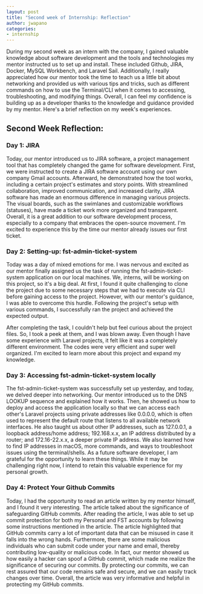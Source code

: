 ```yaml
---
layout: post
title: "Second week of Internship: Reflection"
author: jwapano
categories: 
- internship
---
```

During my second week as an intern with the company, I gained valuable knowledge about software development and the tools and technologies my mentor instructed us to set up and install. These included Github, JIRA, Docker, MySQL Workbench, and Laravel Sail. Additionally, I really appreciated how our mentor took the time to teach us a little bit about networking and provided us with various tips and tricks, such as different commands on how to use the Terminal/CLI when it comes to accessing, troubleshooting, and modifying things. Overall, I can feel my confidence is building up as a developer thanks to the knowledge and guidance provided by my mentor. Here's a brief reflection on my week's experiences.

## Second Week Reflection:

### Day 1: JIRA
Today, our mentor introduced us to JIRA software, a project management tool that has completely changed the game for software development. First, we were instructed to create a JIRA software account using our own company Gmail accounts. Afterward, he demonstrated how the tool works, including a certain project's estimates and story points. With streamlined collaboration, improved communication, and increased clarity, JIRA software has made an enormous difference in managing various projects. The visual boards, such as the swimlanes and customizable workflows (statuses), have made a ticket work more organized and transparent. Overall, it is a great addition to our software development process, especially to a company that embraces the open-source movement. I'm excited to experience this by the time our mentor already issues our first ticket.

### Day 2: Setting-up: fst-admin-ticket-system
Today was a day of mixed emotions for me. I was nervous and excited as our mentor finally assigned us the task of running the fst-admin-ticket-system application on our local machines. We, interns, will be working on this project, so it's a big deal. At first, I found it quite challenging to clone the project due to some necessary steps that we had to execute via CLI before gaining access to the project. However, with our mentor's guidance, I was able to overcome this hurdle. Following the project's setup with various commands, I successfully ran the project and achieved the expected output.

After completing the task, I couldn't help but feel curious about the project files. So, I took a peek at them, and I was blown away. Even though I have some experience with Laravel projects, it felt like it was a completely different environment. The codes were very efficient and super well organized. I'm excited to learn more about this project and expand my knowledge.

### Day 3: Accessing fst-admin-ticket-system locally
The fst-admin-ticket-system was successfully set up yesterday, and today, we delved deeper into networking. Our mentor introduced us to the DNS LOOKUP sequence and explained how it works. Then, he showed us how to deploy and access the application locally so that we can access each other's Laravel projects using private addresses like 0.0.0.0, which is often used to represent the default route that listens to all available network interfaces. He also taught us about other IP addresses, such as 127.0.0.1, a loopback address/home address; 192.168.x.x, an IP address distributed by a router; and 172.16-22.x.x, a deeper private IP address. We also learned how to find IP addresses in macOS, more commands, and ways to troubleshoot issues using the terminal/shells. As a future software developer, I am grateful for the opportunity to learn these things. While it may be challenging right now, I intend to retain this valuable experience for my personal growth.

### Day 4: Protect Your Github Commits
Today, I had the opportunity to read an article written by my mentor himself, and I found it very interesting. The article talked about the significance of safeguarding GitHub commits. After reading the article, I was able to set up commit protection for both my Personal and FST accounts by following some instructions mentioned in the article. The article highlighted that GitHub commits carry a lot of important data that can be misused in case it falls into the wrong hands. Furthermore, there are some malicious individuals who can submit code under your name and email, thereby contributing low-quality or malicious code. In fact, our mentor showed us how easily a hacker can spoof a GitHub commit, which made me realize the significance of securing our commits. By protecting our commits, we can rest assured that our code remains safe and secure, and we can easily track changes over time. Overall, the article was very informative and helpful in protecting my GitHub commits.







